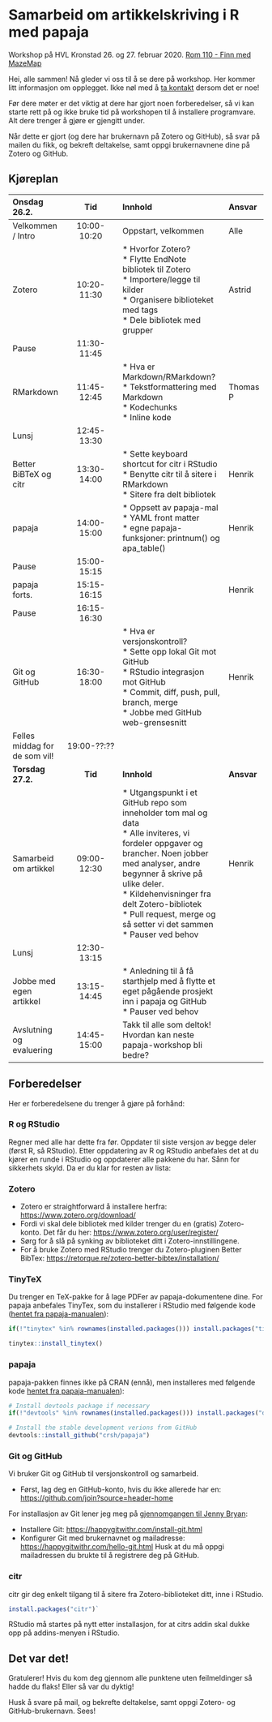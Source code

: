 # Samarbeid om artikkelskriving i R med papaja

Workshop på HVL Kronstad 26. og 27. februar 2020. [Rom 110 - Finn med MazeMap](http://bit.ly/2vse5Qb)

Hei, alle sammen! Nå gleder vi oss til å se dere på workshop. Her kommer litt informasjon om opplegget. Ikke nøl med å [ta kontakt](mailto:henrik.sorlie@uib.no) dersom det er noe!  

Før dere møter er det viktig at dere har gjort noen forberedelser, så vi kan starte rett på og ikke bruke tid på workshopen til å installere programvare. Alt dere trenger å gjøre er gjengitt under.

Når dette er gjort (og dere har brukernavn på Zotero og GitHub), så svar på mailen du fikk, og bekreft deltakelse, samt oppgi brukernavnene dine på Zotero og GitHub.

## Kjøreplan
| Onsdag 26.2.      | Tid           | Innhold             | Ansvar |
|:------------------|:-------------:|:--------------------|:-------|
| Velkommen / Intro | 10:00-10:20 | Oppstart, velkommen | Alle   |
| Zotero            | 10:20-11:30 | * Hvorfor Zotero?<br>* Flytte EndNote bibliotek til Zotero<br>* Importere/legge til kilder<br>* Organisere biblioteket med tags<br>* Dele bibliotek med grupper     | Astrid |
| Pause             | 11:30-11:45 |                     |        |
| RMarkdown         | 11:45-12:45 | * Hva er Markdown/RMarkdown?<br>* Tekstformattering med Markdown<br>* Kodechunks<br>* Inline kode | Thomas P |
| Lunsj             | 12:45-13:30 |                     |        |
| Better BiBTeX og citr | 13:30-14:00 | * Sette keyboard shortcut for citr i RStudio<br>* Benytte citr til å sitere i RMarkdown<br>* Sitere fra delt bibliotek | Henrik |
| papaja            | 14:00-15:00 | * Oppsett av papaja-mal<br>* YAML front matter<br>* egne papaja-funksjoner: printnum() og apa_table() | Henrik |
| Pause             | 15:00-15:15 |                     |        |
| papaja forts.     | 15:15-16:15 |                     | Henrik |
| Pause             | 16:15-16:30 |                     |        |
| Git og GitHub     | 16:30-18:00 | * Hva er versjonskontroll?<br>* Sette opp lokal Git mot GitHub<br>* RStudio integrasjon mot GitHub<br>* Commit, diff, push, pull, branch, merge<br>* Jobbe med GitHub web-grensesnitt | Henrik |
| Felles middag for de som vil! | 19:00-??:?? |                     |        |
| **Torsdag 27.2.**     | **Tid**           | **Innhold**             | **Ansvar** |
| Samarbeid om artikkel | 09:00-12:30 | * Utgangspunkt i et GitHub repo som inneholder tom mal og data<br>* Alle inviteres, vi fordeler oppgaver og brancher. Noen jobber med analyser, andre begynner å skrive på ulike deler.<br>* Kildehenvisninger fra delt Zotero-bibliotek<br>* Pull request, merge og så setter vi det sammen<br>* Pauser ved behov | Henrik |
| Lunsj             | 12:30-13:15 |                     |        |
| Jobbe med egen artikkel | 13:15-14:45 | * Anledning til å få starthjelp med å flytte et eget pågående prosjekt inn i papaja og GitHub<br>* Pauser ved behov |     |
| Avslutning og evaluering | 14:45-15:00 | Takk til alle som deltok!<br>Hvordan kan neste papaja-workshop bli bedre? | |

## Forberedelser

Her er forberedelsene du trenger å gjøre på forhånd:

### R og RStudio
Regner med alle har dette fra før. Oppdater til siste versjon av begge deler (først R, så RStudio). Etter oppdatering av R og RStudio anbefales det at du kjører en runde i RStudio og oppdaterer alle pakkene du har. Sånn for sikkerhets skyld. Da er du klar for resten av lista:

### Zotero
* Zotero er straightforward å installere herfra: https://www.zotero.org/download/
* Fordi vi skal dele bibliotek med kilder trenger du en (gratis) Zotero-konto. Det får du her: https://www.zotero.org/user/register/
* Sørg for å slå på synking av biblioteket ditt i Zotero-innstillingene.
* For å bruke Zotero med RStudio trenger du Zotero-pluginen Better BibTex: https://retorque.re/zotero-better-bibtex/installation/

### TinyTeX
Du trenger en TeX-pakke for å lage PDFer av papaja-dokumentene dine. For papaja anbefales TinyTex, som du installerer i RStudio med følgende kode ([hentet fra papaja-manualen](https://crsh.github.io/papaja_man/introduction.html#getting-started)):

```r
if(!"tinytex" %in% rownames(installed.packages())) install.packages("tinytex")

tinytex::install_tinytex()
```

### papaja
papaja-pakken finnes ikke på CRAN (ennå), men installeres med følgende kode [hentet fra papaja-manualen](https://crsh.github.io/papaja_man/introduction.html#getting-started)):

```r
# Install devtools package if necessary
if(!"devtools" %in% rownames(installed.packages())) install.packages("devtools")

# Install the stable development verions from GitHub
devtools::install_github("crsh/papaja")
```

### Git og GitHub
Vi bruker Git og GitHub til versjonskontroll og samarbeid.

* Først, lag deg en GitHub-konto, hvis du ikke allerede har en:  https://github.com/join?source=header-home

For installasjon av Git lener jeg meg på [gjennomgangen til Jenny Bryan](https://happygitwithr.com):

* Installere Git: https://happygitwithr.com/install-git.html
* Konfigurer Git med brukernavnet og mailadresse: https://happygitwithr.com/hello-git.html Husk at du må oppgi mailadressen du brukte til å registrere deg på GitHub.

### citr
citr gir deg enkelt tilgang til å sitere fra Zotero-biblioteket ditt, inne i RStudio.
```r
install.packages("citr")`
```
RStudio må startes på nytt etter installasjon, for at citrs addin skal dukke opp på addins-menyen i RStudio.

## Det var det!

Gratulerer! Hvis du kom deg gjennom alle punktene uten feilmeldinger så hadde du flaks! Eller så var du dyktig!

Husk å svare på mail, og bekrefte deltakelse, samt oppgi Zotero- og GitHub-brukernavn. Sees!